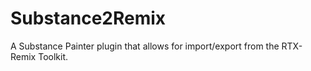 # Substance2Remix
A Substance Painter plugin that allows for import/export from the RTX-Remix Toolkit.
